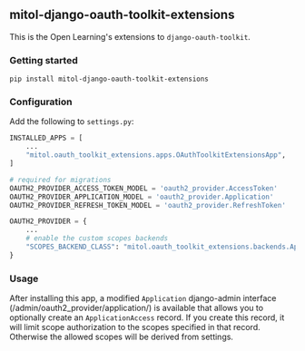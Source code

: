 mitol-django-oauth-toolkit-extensions
---

This is the Open Learning's extensions to `django-oauth-toolkit`.

### Getting started

`pip install mitol-django-oauth-toolkit-extensions`


### Configuration


Add the following to `settings.py`:

```python
INSTALLED_APPS = [
    ...
    "mitol.oauth_toolkit_extensions.apps.OAuthToolkitExtensionsApp",
]

# required for migrations
OAUTH2_PROVIDER_ACCESS_TOKEN_MODEL = 'oauth2_provider.AccessToken'
OAUTH2_PROVIDER_APPLICATION_MODEL = 'oauth2_provider.Application'
OAUTH2_PROVIDER_REFRESH_TOKEN_MODEL = 'oauth2_provider.RefreshToken'

OAUTH2_PROVIDER = {
    ...
    # enable the custom scopes backends
    "SCOPES_BACKEND_CLASS": "mitol.oauth_toolkit_extensions.backends.ApplicationAccessOrSettingsScopes",
}
```


### Usage

After installing this app, a modified `Application` django-admin interface (/admin/oauth2_provider/application/) is available that allows you to optionally create an `ApplicationAccess` record. If you create this record, it will limit scope authorization to the scopes specified in that record. Otherwise the allowed scopes will be derived from settings.
